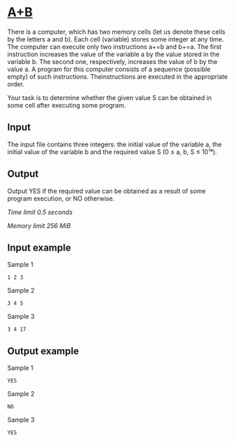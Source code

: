 # [A+B](https://www.e-olymp.com/en/problems/6174)

There is a computer, which has two memory cells (let us denote these cells by the letters a and b). Each cell (variable) stores some integer at any time. The computer can execute only two instructions a+=b and b+=a. The first instruction increases the value of the variable a by the value stored in the variable b. The second one, respectively, increases the value of b by the value a. A program for this computer consists of a sequence (possible empty) of such instructions. Theinstructions are executed in the appropriate order.

Your task is to determine whether the given value S can be obtained in some cell after executing some program.

## Input

The input file contains three integers: the initial value of the variable a, the initial value of the variable b and the required value S (0 ≤ a, b, S ≤ 10¹⁸).

## Output

Output YES if the required value can be obtained as a result of some program execution, or NO otherwise.

_Time limit 0.5 seconds_

_Memory limit 256 MiB_

## Input example
Sample 1
```
1 2 3
```

Sample 2
```
3 4 5
```

Sample 3
```
3 4 17
```

## Output example
Sample 1
```
YES
```

Sample 2
```
NO
```

Sample 3
```
YES
```